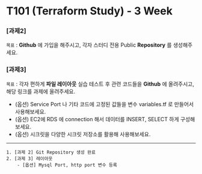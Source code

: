 # T101 (Terraform Study) - 3 Week

### [과제2]
`목표` : **Github** 에 가입을 해주시고, 각자 스터디 전용 Public **Repository** 를 생성해주세요.

### [과제3]
`목표` : 각자 편하게 **파일 레이아웃** 실습 테스트 후 관련 코드들을 **Github** 에 올려주시고, 해당 링크를 과제에 올려주세요.

- (옵션) Service Port 나 기타 코드에 고정된 값들을 변수 variables.tf 로 만들어서 사용해보세요.
- (옵션) EC2에 RDS 에 connection 해서 데이터를 INSERT, SELECT 하게 구성해보세요.
- (옵션) 시크릿을 다양한 시크릿 저장소를 활용해 사용해보세요.

-----
```
1. [과제 2] Git Repository 생성 완료
2. [과제 3] 레이아웃 
    - [옵션] Mysql Port, http port 변수 등록
```
